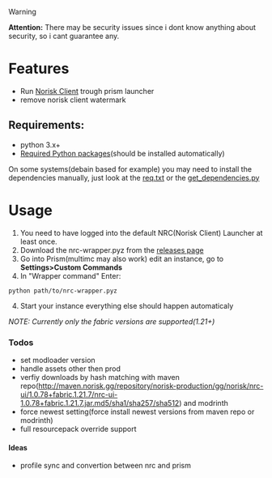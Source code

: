 

> [!WARNING]
> **Attention:** There may be security issues since i dont know anything about security, so i cant guarantee any.

# Features
- Run [Norisk Client](https://norisk.gg/) trough prism launcher
- remove norisk client watermark

## Requirements:
- python 3.x+
- [Required Python packages](https://github.com/ThatCuteOne/nrc-prism-wrapper/blob/master/req.txt)(should be installed automatically)

On some systems(debain based for example) you may need to install the dependencies manually, just look at the [req.txt](https://github.com/ThatCuteOne/nrc-prism-wrapper/blob/master/req.txt) or the [get_dependencies.py](https://github.com/ThatCuteOne/nrc-prism-wrapper/blob/master/src/tasks/get_dependencies.py)


# Usage
1. You need to have logged into the default NRC(Norisk Client) Launcher at least once.
2. Download the nrc-wrapper.pyz from the [releases page](https://github.com/ThatCuteOne/nrc-prism-wrapper/releases)
2. Go into Prism(multimc may also work) edit an instance, go to **Settings>Custom Commands**
3. In "Wrapper command" Enter:
```
python path/to/nrc-wrapper.pyz
```
4. Start your instance
everything else should happen automaticaly


_NOTE: Currently only the fabric versions are supported(1.21+)_

### Todos
- set modloader version
- handle assets other then prod
- verfiy downloads by hash matching with maven repo(http://maven.norisk.gg/repository/norisk-production/gg/norisk/nrc-ui/1.0.78+fabric.1.21.7/nrc-ui-1.0.78+fabric.1.21.7.jar.md5/sha1/sha257/sha512) and modrinth
- force newest setting(force install newest versions from maven repo or modrinth)
- full resourcepack override support



#### Ideas
- profile sync and convertion between nrc and prism
